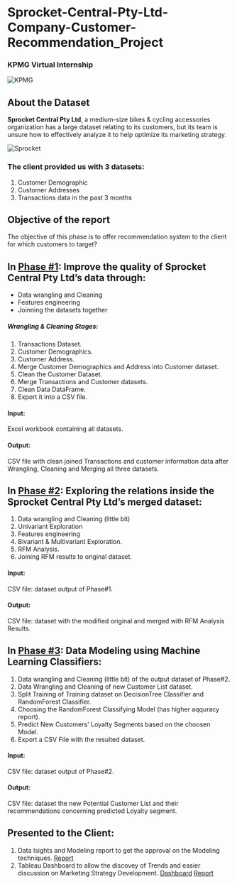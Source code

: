 # Sprocket-Central-Pty-Ltd-Company-Customer-Recommendation_Project
### KPMG Virtual Internship

![KPMG](https://connect-assets.prosple.com/cdn/ff/8MHef1iffFwxem8U9xiS_CE16i_5XbBK1Skw1VhlDsc/1578902605/public/styles/scale_and_crop_center_890x320/public/2020-01/Banner-KPMG-890x320-2020.png?itok=P-1TF_7I)

## About the Dataset
**Sprocket Central Pty Ltd**, a medium-size bikes & cycling accessories organization has a large dataset relating to its customers, but its team is unsure how to effectively analyze it to help optimize its marketing strategy.

![Sprocket](https://github.com/Nour-Ibrahim-1290/Sprocket-Central-Pty-Ltd-Company-Customer-Recommendation-Project-KPMG-Virtual-Internship/blob/main/Notebooks/sprocket_central.png?raw=true)

### The client provided us with 3 datasets:
1. Customer Demographic
2. Customer Addresses
3. Transactions data in the past 3 months

## Objective of the report
The objective of this phase is to offer recommendation system to the client for which customers to target?

## In [Phase #1](https://github.com/Nour-Ibrahim-1290/Sprocket-Central-Pty-Ltd-Company-Customer-Recommendation-Project-KPMG-Virtual-Internship/blob/main/Notebooks/Sprocket%20Central%20Pty%20Ltd%20Company%20Customers%20Recommendation%20Project%20Phase%20%231%20Data%20wrangling.ipynb): Improve the quality of Sprocket Central Pty Ltd’s data through:
* Data wrangling and Cleaning
* Features engineering
* Joinning the datasets together
##### Wrangling & Cleaning Stages:
1. Transactions Dataset.
2. Customer Demographics.
3. Customer Address.
4. Merge Customer Demographics and Address into Customer dataset.
5. Clean the Customer Dataset.
6. Merge Transactions and Customer datasets.
7. Clean Data DataFrame.
8. Export it into a CSV file.
#### Input: 
  Excel workbook containing all datasets.
#### Output: 
  CSV file with clean joined Transactions and customer information data after Wrangling, Cleaning and Merging all three datasets.
  
  
## In [Phase #2](https://github.com/Nour-Ibrahim-1290/Sprocket-Central-Pty-Ltd-Company-Customer-Recommendation-Project-KPMG-Virtual-Internship/blob/main/Notebooks/Sprocket%20Central%20Pty%20Ltd%20Company%20Customers%20Recommendation%20Project%20Phase%20%232%20EDA%20%26%20RFM_Analysis.ipynb): Exploring the relations inside the Sprocket Central Pty Ltd’s merged dataset:
1. Data wrangling and Cleaning (little bit)
2. Univariant Exploration
3. Features engineering
4. Bivariant & Multivariant Exploration.
5. RFM Analysis.
6. Joining RFM results to original dataset.
#### Input: 
  CSV file: dataset output of Phase#1.
#### Output: 
  CSV file: dataset with the modified original and merged with RFM Analysis Results.
  
  ## In [Phase #3](https://github.com/Nour-Ibrahim-1290/Sprocket-Central-Pty-Ltd-Company-Customer-Recommendation-Project-KPMG-Virtual-Internship/blob/main/Notebooks/Sprocket%20Central%20Pty%20Ltd%20Company%20Customers%20Recommendation%20Project%20Phase%20%233%20Data%20Modeling.ipynb): Data Modeling using Machine Learning Classifiers:
1. Data wrangling and Cleaning (little bit) of the output dataset of Phase#2.
2. Data Wrangling and Cleaning of new Customer List dataset.
3. Split Training of Training dataset on DecisionTree Classifier and RandomForest Classifier. 
4. Choosing the RandomForest Classifying Model (has higher aqquracy report).
6. Predict New Customers' Loyalty Segments based on the choosen Model.
7. Export a CSV File with the resulted dataset.
#### Input: 
  CSV file: dataset output of Phase#2.
#### Output: 
  CSV file: dataset the new Potential Customer List and their recommendations concerning predicted Loyalty segment.
 
 ## Presented to the Client:
 1. Data Isights and Modeling report to get the approval on the Modeling techniques.
     [Report](https://drive.google.com/file/d/1tcC_LS6Ci3GF5tYYrRlQkJk__yNCzyp8/view?usp=sharing)
 3. Tableau Dashboard to allow the discovey of Trends and easier discussion on Marketing Strategy Development.
     [Dashboard](https://public.tableau.com/app/profile/nour.ibrahim/viz/CustomerRecommendationsDashboard/CustomerRecommendations#1)
     [Report](https://docs.google.com/presentation/d/1mMOoGGWOURUfubqzb50PccwW7wlZ8DY8/edit?usp=sharing&ouid=111903645358936706507&rtpof=true&sd=true)


